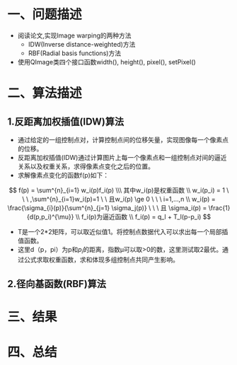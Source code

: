 # 一、问题描述

- 阅读论文,实现Image warping的两种方法
  - IDW(Inverse distance-weighted)方法
  - RBF(Radial basis functions)方法
- 使用QImage类四个接口函数width(), height(), pixel(), setPixel()

# 二、算法描述

## 1.反距离加权插值(IDW)算法

- 通过给定的一组控制点对，计算控制点间的位移矢量，实现图像每一个像素点的位移。
- 反距离加权插值(IDW)通过计算图片上每一个像素点和一组控制点对间的逼近关系以及权重关系，求得像素点变化之后的位置。
- 求解像素点变化的函数f(p)如下：

$$
f(p) = \sum^{n}_{i=1} w_i(p)f_i(p) \\\
其中w_i(p)是权重函数 \\
w_i(p_i) = 1 \ \ \ ,\sum^{n}_{i=1}w_i(p)=1 \ \ 且w_i(p) \ge 0 \ \ \ i=1,...,n  \\
w_i(p) = \frac{\sigma_{i}(p)}{\sum^{n}_{j=1} \sigma_j(p)} \ \ \ 且 \sigma_i(p) = \frac{1}{d(p,p_i)^{\mu}}  \\
f_i(p)为逼近函数 \\
f_i(p) = q_l + T_l(p-p_i)
$$

- T是一个2*2矩阵，可以取近似值1。将控制点数据代入可以求出每一个局部插值函数。 
- 这里d（p，pi）为p和$p_i$的距离，指数μ可以取>0的数，这里测试取2最优。通过公式求取权重函数，求和体现多组控制点共同产生影响。

## 2.径向基函数(RBF)算法



# 三、结果



# 四、总结